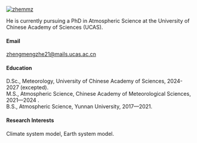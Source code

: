 

[![zhemmz](https://img.shields.io/badge/zhemmz-github-blue?logo=github)](https://github.com/zhemmz)

He is currently pursuing a PhD in Atmospheric Science at the University of Chinese Academy of Sciences (UCAS).

#### Email
zhengmengzhe21@mails.ucas.ac.cn

#### Education
D.Sc., Meteorology, University of Chinese Academy of Sciences, 2024-2027 (excepted).\
M.S., Atmospheric Science, Chinese Academy of Meteorological Sciences, 2021—2024 .\
B.S., Atmospheric Science, Yunnan University, 2017—2021.

#### Research Interests
Climate system model, Earth system model.

